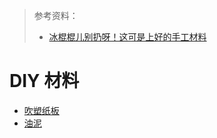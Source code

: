 > 参考资料：
>
> - [冰棍棍儿别扔呀！这可是上好的手工材料](https://zhuanlan.zhihu.com/p/171963047)

# DIY 材料

- [吹塑纸板](https://detail.tmall.com/item.htm?abbucket=19&id=669712115681&ns=1&spm=a230r.1.14.67.4e41308d3b2iPE)
- [油泥](https://detail.tmall.com/item.htm?abbucket=19&id=611429671875&ns=1&spm=a230r.1.14.19.378e407f33bT4h)

